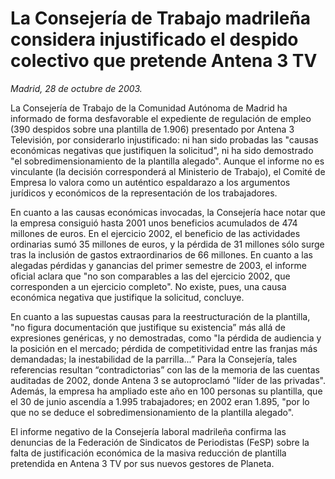 # La Consejería de Trabajo madrileña considera injustificado el despido colectivo que pretende Antena 3 TV

*Madrid, 28 de octubre de 2003.*

La Consejería de Trabajo de la Comunidad Autónoma de Madrid ha informado de forma desfavorable el expediente de regulación de empleo (390 despidos sobre una plantilla de 1.906) presentado por Antena 3 Televisión, por considerarlo injustificado: ni han sido probadas las "causas económicas negativas que justifiquen la solicitud", ni ha sido demostrado "el sobredimensionamiento de la plantilla alegado". Aunque el informe no es vinculante (la decisión corresponderá al Ministerio de Trabajo), el Comité de Empresa lo valora como un auténtico espaldarazo a los argumentos jurídicos y económicos de la representación de los trabajadores.

En cuanto a las causas económicas invocadas, la Consejería hace notar que la empresa consiguió hasta 2001 unos beneficios acumulados de 474 millones de euros. En el ejercicio 2002, el beneficio de las actividades ordinarias sumó 35 millones de euros, y la pérdida de 31 millones sólo surge tras la inclusión de gastos extraordinarios de 66 millones. En cuanto a las alegadas pérdidas y ganancias del primer semestre de 2003, el informe oficial aclara que "no son comparables a las del ejercicio 2002, que corresponden a un ejercicio completo". No existe, pues, una causa económica negativa que justifique la solicitud, concluye.

En cuanto a las supuestas causas para la reestructuración de la plantilla, "no figura documentación que justifique su existencia” más allá de expresiones genéricas, y no demostradas, como "la pérdida de audiencia y la posición en el mercado; pérdida de competitividad entre las franjas más demandadas; la inestabilidad de la parrilla...” Para la Consejería, tales referencias resultan “contradictorias” con las de la memoria de las cuentas auditadas de 2002, donde Antena 3 se autoproclamó "líder de las privadas". Además, la empresa ha ampliado este año en 100 personas su plantilla, que el 30 de junio ascendía a 1.995 trabajadores; en 2002 eran 1.895, "por lo que no se deduce el sobredimensionamiento de la plantilla alegado".

El informe negativo de la Consejería laboral madrileña confirma las denuncias de la Federación de Sindicatos de Periodistas (FeSP) sobre la falta de justificación económica de la masiva reducción de plantilla pretendida en Antena 3 TV por sus nuevos gestores de Planeta.

